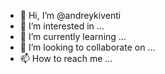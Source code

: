 - 👋 Hi, I’m @andreykiventi
- 👀 I’m interested in ...
- 🌱 I’m currently learning ...
- 💞️ I’m looking to collaborate on ...
- 📫 How to reach me ...

<!---
andreykiventi/andreykiventi is a ✨ special ✨ repository because its `README.md` (this file) appears on your GitHub profile.
You can click the Preview link to take a look at your changes.
--->
